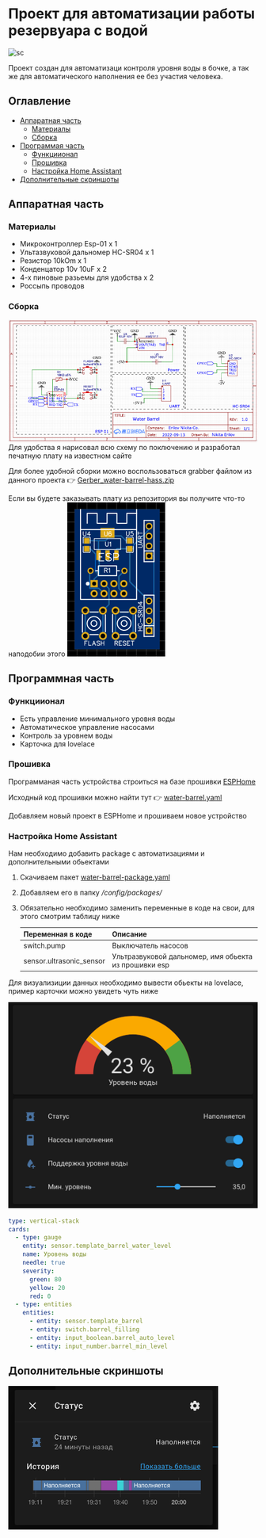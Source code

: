 # Проект для автоматизации работы резервуара с водой

![sc](https://badgen.net/badge/Version/v1.0/green)

Проект создан для автоматизаци контроля уровня воды в бочке, а так же для автоматического наполнения ее без участия человека.

## Оглавление
- [Аппаратная часть](#Аппаратная-часть)
    - [Материалы](#Материалы)
    - [Сборка](#Сборка)
- [Программая часть](#Программая-часть)
    - [Функциионал](#Функциионал)
    - [Прошивка](#Прошивка)
    - [Настройка Home Assistant](#Настройка-Home-Assistant)
- [Дополнительные скриншоты](#Дополнительные-скриншоты)

## Аппаратная часть
### Материалы
- Микроконтроллер Esp-01 x 1
- Ультазвуковой дальномер HC-SR04 x 1
- Резистор 10kOm x 1
- Конденцатор 10v 10uF x 2
- 4-х пиновые разьемы для удобства x 2
- Россыпь проводов

### Сборка 
![Схема подключения](/scheme/scheme2.png "Схема подключения")
Для удобства я нарисовал всю схему по поключению и разработал печатную плату на известном сайте

Для более удобной сборки можно воспользоваться grabber файлом из данного проекта 👉 [Gerber_water-barrel-hass.zip](/scheme/Gerber_water-barrel-hass.zip)

Если вы будете заказывать плату из репозитория вы получите что-то наподобии этого
![Готовая плата](/scheme/scheme1.png "Готовая плата")


## Программная часть

### Функциионал
- Есть управление минимального уровня воды
- Автоматическое управление насосами
- Контроль за уровнем воды
- Карточка для lovelace

### Прошивка
Программаная часть устройства строиться на базе прошивки [ESPHome](https://esphome.io)

Исходный код прошивки можно найти тут 👉 [water-barrel.yaml](/esphome/water-barrel.yaml)

Добавляем новый проект в ESPHome и прошиваем новое устройство

### Настройка Home Assistant
Нам необходимо добавить package с автоматизациями и дополнительными обьектами 
1. Скачиваем пакет [water-barrel-package.yaml](/homeassistant/water-barrel-package.yaml)
1. Добавляем его в папку */config/packages/*
1. Обязательно необходимо заменить переменные в коде на свои, для этого смотрим таблицу ниже 

    | Переменная в коде        | Описание            |
    |--------------------------|---------------------|
    | switch.pump              | Выключатель насосов |
    | sensor.ultrasonic_sensor | Ультразвуковой дальномер, имя обьекта из прошивки esp |


Для визуализиции данных необходимо вывести обьекты на lovelace, пример карточки можно увидеть чуть ниже

![](/screenshots/screen1.png)
``` yaml
type: vertical-stack
cards:
  - type: gauge
    entity: sensor.template_barrel_water_level
    name: Уровень воды
    needle: true
    severity:
      green: 80
      yellow: 20
      red: 0
  - type: entities
    entities:
      - entity: sensor.template_barrel
      - entity: switch.barrel_filling
      - entity: input_boolean.barrel_auto_level
      - entity: input_number.barrel_min_level

```

## Дополнительные скриншоты
![](/screenshots/screen2.png)